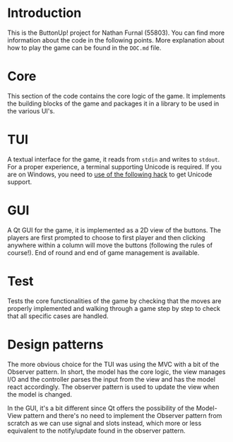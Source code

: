 # Introduction

This is the ButtonUp! project for Nathan Furnal (55803). You can find more
information about the code in the following points. More explanation about how
to play the game can be found in the `DOC.md` file.

# Core
This section of the code contains the core logic of the game. It implements the
building blocks of the game and packages it in a library to be used in the
various UI's.
# TUI
A textual interface for the game, it reads from `stdin` and writes to
`stdout`. For a proper experience, a terminal supporting Unicode is required. If
you are on Windows, you need to [use of the following
hack](https://stackoverflow.com/questions/57131654/using-utf-8-encoding-chcp-65001-in-command-prompt-windows-powershell-window/57134096#57134096)
to get Unicode support.
# GUI
A Qt GUI for the game, it is implemented as a 2D view of the buttons. The
players are first prompted to choose to first player and then clicking anywhere
within a column will move the buttons (following the rules of course!). End of
round and end of game management is available.
# Test
Tests the core functionalities of the game by checking that the moves are
properly implemented and walking through a game step by step to check that all
specific cases are handled.
# Design patterns

The more obvious choice for the TUI was using the MVC with a bit of the Observer
pattern. In short, the model has the core logic, the view manages I/O and the
controller parses the input from the view and has the model react
accordingly. The observer pattern is used to update the view when the model is
changed.

In the GUI, it's a bit different since Qt offers the possibility of the
Model-View pattern and there's no need to implement the Observer pattern from
scratch as we can use signal and slots instead, which more or less equivalent to
the notify/update found in the observer pattern.

